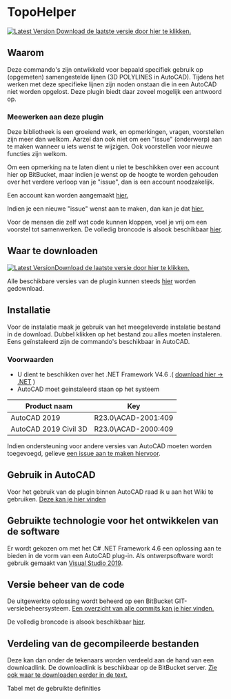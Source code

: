 # TopoHelper

[![Latest Version](https://bitbucket.org/cadsmurfs/topohelper/wiki/images/download-cloud.svg)
  Download de laatste versie door hier te klikken.](https://bitbucket.org/cadsmurfs/topohelper/latest.release.zip "Download latest release from the downloads page directly.")

## Waarom

Deze commando's zijn ontwikkeld voor bepaald specifiek gebruik op (opgemeten) samengestelde lijnen (3D POLYLINES in AutoCAD). Tijdens het werken met deze specifieke lijnen zijn noden onstaan die in een AutoCAD niet worden opgelost. Deze plugin biedt daar zoveel mogelijk een antwoord op.

### Meewerken aan deze plugin

Deze bibliotheek is een groeiend werk, en opmerkingen, vragen, voorstellen zijn meer dan welkom. Aarzel dan ook niet om een "issue" (onderwerp) aan te maken wanneer u iets wenst te wijzigen. Ook voorstellen voor nieuwe functies zijn welkom.

Om een opmerking na te laten dient u niet te beschikken over een account hier op BitBucket, maar indien je wenst op de hoogte te worden gehouden over het verdere verloop van je "issue", dan is een account noodzakelijk.

Een account kan worden aangemaakt [hier.](https://bitbucket.org/account/signup/)

Indien je een nieuwe "issue" wenst aan te maken, dan kan je dat [hier.](https://bitbucket.org/cadsmurfs/autocad.trusted.locations/issues/new "Aanmaken van een nieuwe issue.")

Voor de mensen die zelf wat code kunnen kloppen, voel je vrij om een voorstel tot samenwerken.
De volledig broncode is alsook beschikbaar [hier](https://bitbucket.org/cadsmurfs/topohelper/src/master/).

## Waar te downloaden

[![Latest Version](wiki/images/download-cloud.svg)Download de laatste versie door hier te klikken.](http://example.com "TODO: add actual link.")

Alle beschikbare versies van de plugin kunnen steeds [hier](https://bitbucket.org/cadsmurfs/topohelper/downloads/ "Verzameling van alle downloads op BitBucket.") worden gedownload.

## Installatie

Voor de instalatie maak je gebruik van het meegeleverde instalatie bestand in de download. Dubbel klikken op het bestand zou alles moeten instaleren. Eens geïnstaleerd zijn de commando's beschikbaar in AutoCAD.

### Voorwaarden

* U dient te beschikken over het .NET Framework V4.6 .( [download hier -> .NET](https://dotnet.microsoft.com/download/dotnet-framework "klik hier om deze te downloaden") )
* AutoCAD moet geinstaleerd staan op het systeem

| Product naam | Key |
| ------------ | --- |
| AutoCAD 2019 | R23.0\ACAD-2001:409 |
| AutoCAD 2019 Civil 3D | R23.0\ACAD-2000:409 |

Indien ondersteuning voor andere versies van AutoCAD moeten worden toegevoegd, gelieve [een issue aan te maken hiervoor](https://bitbucket.org/cadsmurfs/autocad.trusted.locations/issues/new "Aanmaken van een nieuwe issue.").

## Gebruik in AutoCAD

Voor het gebruik van de plugin binnen AutoCAD raad ik u aan het Wiki te gebruiken.
[Deze kan je hier vinden](https://bitbucket.org/cadsmurfs/topohelper/wiki/Home "Wiki: Home: Welkom")

## Gebruikte technologie voor het ontwikkelen van de software

Er wordt gekozen om met het C# .NET Framework 4.6 een oplossing aan te bieden in de vorm van een AutoCAD plug-in. Als ontwerpsoftware wordt gebruik gemaakt van [Visual Studio 2019](https://visualstudio.microsoft.com/vs/).

## Versie beheer van de code

De uitgewerkte oplossing wordt beheerd op een BitBucket GIT-versiebeheersysteem. [Een overzicht van alle commits kan je hier vinden.](https://bitbucket.org/cadsmurfs/topohelper/commits/)

De volledig broncode is alsook beschikbaar [hier](https://bitbucket.org/cadsmurfs/topohelper/src/master/).

## Verdeling van de gecompileerde bestanden

Deze kan dan onder de tekenaars worden verdeeld aan de hand van een downloadlink. De downloadlink is beschikbaar op de BitBucket server. [Zie ook waar te downloaden eerder in de text.](#markdown-header-waar-te-downloaden)

Tabel met de gebruikte definities